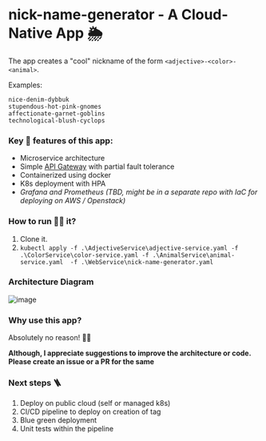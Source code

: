 # nick-name-generator - A Cloud-Native App 🌦️
The app creates a "cool" nickname of the form `<adjective>-<color>-<animal>`. 

Examples:
```
nice-denim-dybbuk
stupendous-hot-pink-gnomes
affectionate-garnet-goblins
technological-blush-cyclops
```

### Key 🔑 features of this app:
* Microservice architecture
* Simple [API Gateway](WebService/apigateway.js) with partial fault tolerance 
* Containerized using docker
* K8s deployment with HPA
* *Grafana and Prometheus (TBD, might be in a separate repo with IaC for deploying on AWS / Openstack)*


### How to run 🏃‍♀️ it?
1. Clone it.
2. `kubectl apply -f .\AdjectiveService\adjective-service.yaml -f .\ColorService\color-service.yaml -f .\AnimalService\animal-service.yaml  -f .\WebService\nick-name-generator.yaml`

### Architecture Diagram 
![image](https://user-images.githubusercontent.com/10389062/182759961-f6903bd1-2caa-4074-a4a8-d57518264eef.png)

### Why use this app? 
Absolutely no reason! 🤷‍♂️

**Although, I appreciate suggestions to improve the architecture or code. Please create an issue or a PR for the same**

### Next steps 🪜
1. Deploy on public cloud (self or managed k8s)
2. CI/CD pipeline to deploy on creation of tag
3. Blue green deployment
4. Unit tests within the pipeline
